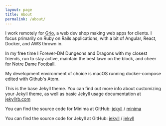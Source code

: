 ```yaml
---
layout: page
title: About
permalink: /about/
---
```


I work remotely for [Grio](grio.com), a web dev shop making web apps for clients.
I focus primarily on Ruby on Rails applications, with a bit of Angular, React, Docker, and AWS thrown in.

In my free time I Forever-DM Dungeons and Dragons with my closest friends, run to stay active, maintain the best lawn on the block, and cheer for Notre Dame Football.

My development environment of choice is macOS running docker-compose edited with Github's Atom.

This is the base Jekyll theme. You can find out more info about customizing your Jekyll theme, as well as basic Jekyll usage documentation at [jekyllrb.com](https://jekyllrb.com/)

You can find the source code for Minima at GitHub:
[jekyll][jekyll-organization] /
[minima](https://github.com/jekyll/minima)

You can find the source code for Jekyll at GitHub:
[jekyll][jekyll-organization] /
[jekyll](https://github.com/jekyll/jekyll)


[jekyll-organization]: https://github.com/jekyll

